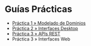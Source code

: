 # Guías Prácticas

* [Práctica 1 » Modelado de Dominios](practica1.md)
* [Práctica 2 » Interfaces Desktop](practica2.md)
* [Práctica 3 » APIs REST](practica3.md)
* Práctica 3 » Interfaces Web
